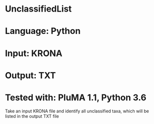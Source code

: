 # UnclassifiedList
# Language: Python
# Input: KRONA
# Output: TXT
# Tested with: PluMA 1.1, Python 3.6

Take an input KRONA file and identify all unclassified taxa, which will be listed in the output TXT file
